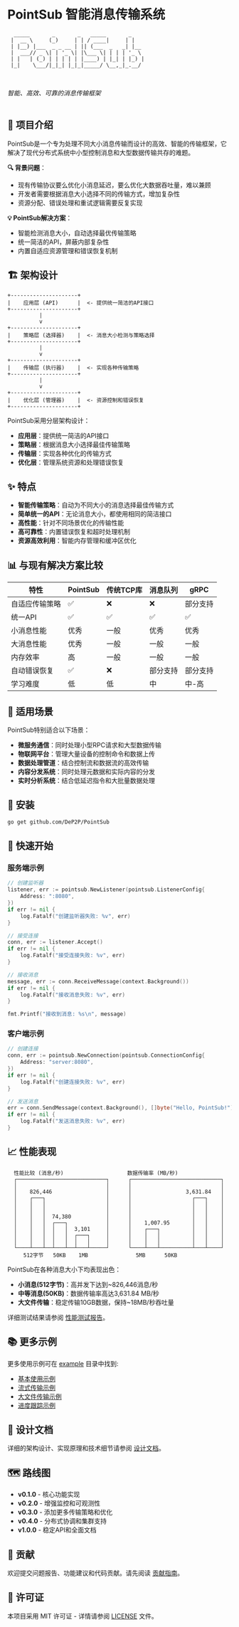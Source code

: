 # PointSub 智能消息传输系统

```
  _____       _       _   _____       _     
 |  __ \     (_)     | | / ____|     | |    
 | |__) |___  _ _ __ | || (___  _   _| |__  
 |  ___// _ \| | '_ \| |\___ \| | | | '_ \ 
 | |   | (_) | | | | | |____) | |_| | |_) |
 |_|    \___/|_|_| |_|_|_____/ \__,_|_.__/ 
                                           
```
  <br>
  <i>智能、高效、可靠的消息传输框架</i>
  <br><br>

## 📖 项目介绍

PointSub是一个专为处理不同大小消息传输而设计的高效、智能的传输框架，它解决了现代分布式系统中小型控制消息和大型数据传输共存的难题。

**🔍 背景问题**：
- 现有传输协议要么优化小消息延迟，要么优化大数据吞吐量，难以兼顾
- 开发者需要根据消息大小选择不同的传输方式，增加复杂性
- 资源分配、错误处理和重试逻辑需要反复实现

**💡 PointSub解决方案**：
- 智能检测消息大小，自动选择最优传输策略
- 统一简洁的API，屏蔽内部复杂性
- 内置自适应资源管理和错误恢复机制

## 🏗️ 架构设计

```
+---------------------+
|    应用层 (API)      |  <- 提供统一简洁的API接口
+---------------------+
          |
          v
+---------------------+
|    策略层 (选择器)    |  <- 消息大小检测与策略选择
+---------------------+
          |
          v
+---------------------+
|    传输层 (执行器)    |  <- 实现各种传输策略
+---------------------+
          |
          v
+---------------------+
|    优化层 (管理器)    |  <- 资源控制和错误恢复
+---------------------+
```

PointSub采用分层架构设计：
- **应用层**：提供统一简洁的API接口
- **策略层**：根据消息大小选择最佳传输策略
- **传输层**：实现各种优化的传输方式
- **优化层**：管理系统资源和处理错误恢复

## ✨ 特点

- **智能传输策略**：自动为不同大小的消息选择最佳传输方式
- **简单统一的API**：无论消息大小，都使用相同的简洁接口
- **高性能**：针对不同场景优化的传输性能
- **高可靠性**：内置错误恢复和超时处理机制
- **资源高效利用**：智能内存管理和缓冲区优化

## 📊 与现有解决方案比较

| 特性 | PointSub | 传统TCP库 | 消息队列 | gRPC |
|------|---------|---------|---------|------|
| 自适应传输策略 | ✅ | ❌ | ❌ | 部分支持 |
| 统一API | ✅ | ✅ | ✅ | ✅ |
| 小消息性能 | 优秀 | 一般 | 优秀 | 优秀 |
| 大消息性能 | 优秀 | 一般 | 一般 | 一般 |
| 内存效率 | 高 | 一般 | 一般 | 一般 |
| 自动错误恢复 | ✅ | ❌ | 部分支持 | 部分支持 |
| 学习难度 | 低 | 低 | 中 | 中-高 |

## 🚀 适用场景

PointSub特别适合以下场景：

- **微服务通信**：同时处理小型RPC请求和大型数据传输
- **物联网平台**：管理大量设备的控制命令和数据上传
- **数据处理管道**：结合控制流和数据流的高效传输
- **内容分发系统**：同时处理元数据和实际内容的分发
- **实时分析系统**：结合低延迟指令和大批量数据处理

## 🔧 安装

```bash
go get github.com/DeP2P/PointSub
```

## 🏁 快速开始

### 服务端示例

```go
// 创建监听器
listener, err := pointsub.NewListener(pointsub.ListenerConfig{
    Address: ":8080",
})
if err != nil {
    log.Fatalf("创建监听器失败: %v", err)
}

// 接受连接
conn, err := listener.Accept()
if err != nil {
    log.Fatalf("接受连接失败: %v", err)
}

// 接收消息
message, err := conn.ReceiveMessage(context.Background())
if err != nil {
    log.Fatalf("接收消息失败: %v", err)
}

fmt.Printf("接收到消息: %s\n", message)
```

### 客户端示例

```go
// 创建连接
conn, err := pointsub.NewConnection(pointsub.ConnectionConfig{
    Address: "server:8080",
})
if err != nil {
    log.Fatalf("创建连接失败: %v", err)
}

// 发送消息
err = conn.SendMessage(context.Background(), []byte("Hello, PointSub!"))
if err != nil {
    log.Fatalf("发送消息失败: %v", err)
}
```

## 📈 性能表现

```
  性能比较 (消息/秒)                    数据传输率 (MB/秒)
  ┌────────────────────────────┐      ┌────────────────────────────┐
  │                            │      │                            │
  │    826,446                 │      │                 3,631.84   │
  │    ┌───┐                   │      │                   ┌───┐    │
  │    │   │                   │      │                   │   │    │
  │    │   │                   │      │                   │   │    │
  │    │   │  74,380           │      │                   │   │    │
  │    │   │  ┌───┐            │      │    1,007.95       │   │    │
  │    │   │  │   │  3,101     │      │    ┌───┐          │   │    │
  │    │   │  │   │  ┌───┐     │      │    │   │          │   │    │
  │    │   │  │   │  │   │     │      │    │   │          │   │    │
  └────┴───┴──┴───┴──┴───┴─────┘      └────┴───┴──────────┴───┴────┘
     512字节   50KB    1MB               5MB      50KB
```

PointSub在各种消息大小下均表现出色：

- **小消息(512字节)**：高并发下达到~826,446消息/秒
- **中等消息(50KB)**：数据传输率高达3,631.84 MB/秒
- **大文件传输**：稳定传输10GB数据，保持~18MB/秒吞吐量

详细测试结果请参阅 [性能测试报告](example/TEST_RESULTS.md)。

## 📚 更多示例

更多使用示例可在 [example](example/) 目录中找到:

- [基本使用示例](example/main.go)
- [流式传输示例](example/stream.go)
- [大文件传输示例](example/large_file.go)
- [进度跟踪示例](example/progress.go)

## 📝 设计文档

详细的架构设计、实现原理和技术细节请参阅 [设计文档](DESIGN.md)。

## 🗺️ 路线图

- **v0.1.0** - 核心功能实现
- **v0.2.0** - 增强监控和可观测性
- **v0.3.0** - 添加更多传输策略和优化
- **v0.4.0** - 分布式协调和集群支持
- **v1.0.0** - 稳定API和全面文档

## 👥 贡献

欢迎提交问题报告、功能建议和代码贡献。请先阅读 [贡献指南](CONTRIBUTING.md)。

## 📄 许可证

本项目采用 MIT 许可证 - 详情请参阅 [LICENSE](LICENSE) 文件。
